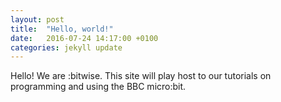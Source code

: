 ```yaml
---
layout: post
title:  "Hello, world!"
date:   2016-07-24 14:17:00 +0100
categories: jekyll update
---
```

Hello! We are :bitwise. This site will play host to our tutorials on programming and using the BBC micro:bit.

